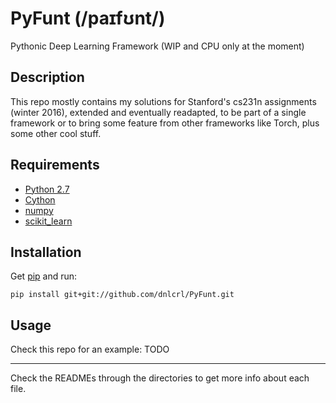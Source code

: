 # PyFunt (/paɪfʊnt/)

Pythonic Deep Learning Framework (WIP and CPU only at the moment)

## Description 

This repo mostly contains my solutions for Stanford's cs231n assignments (winter 2016), extended and eventually readapted, to be part of a single framework or to bring some feature from other frameworks like Torch, plus some other cool stuff.

## Requirements

- [Python 2.7](https://www.python.org/)
- [Cython](cython.org/)
- [numpy](www.numpy.org/)
- [scikit_learn](scikit-learn.org/)


## Installation

Get [pip](https://pypi.python.org/pypi/pip) and run:

	pip install git+git://github.com/dnlcrl/PyFunt.git

## Usage

Check this repo for an example: TODO

---
 
Check the READMEs through the directories to get more info about each file.
